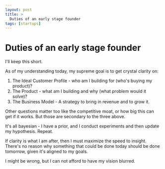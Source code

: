 ```yaml
---
layout: post
title: >
  Duties of an early stage founder
tags: [startups]
---
```


# Duties of an early stage founder

I'll keep this short.

As of my understanding today, my supreme goal is to get crystal clarity on:

1. The Ideal Customer Profile - who am I building for (who's buying my product)?
2. The Product - what am I building and why (what problem would it solve)?
3. The Business Model - A strategy to bring in revenue and to grow it.

Other questions matter too like the competitive moat, or how big this can get if it works. But those are secondary to the three above.

It's all bayesian - I have a prior, and I conduct experiments and then update my hypothesis. Repeat.

If clarity is what I am after, then I must maximize the speed to insight. There's no reason why something that could be done today should be done tomorrow, given it's aligned to my goals.

I might be wrong, but I can not afford to have my vision blurred.